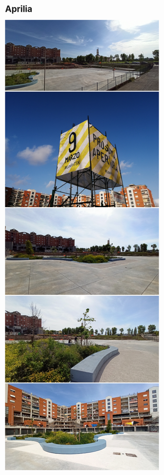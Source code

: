 # Aprilia

![](./chapters/aprilia/aprilia01.jpg)
![](./chapters/aprilia/aprilia02.jpg)
![](./chapters/aprilia/aprilia03.jpg)
![](./chapters/aprilia/aprilia04.jpg)
![](./chapters/aprilia/aprilia05.jpg)
